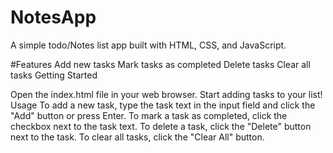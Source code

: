 # NotesApp


A simple todo/Notes list app built with HTML, CSS, and JavaScript.

#Features
Add new tasks
Mark tasks as completed
Delete tasks
Clear all tasks
Getting Started

Open the index.html file in your web browser.
Start adding tasks to your list!
Usage
To add a new task, type the task text in the input field and click the "Add" button or press Enter.
To mark a task as completed, click the checkbox next to the task text.
To delete a task, click the "Delete" button next to the task.
To clear all tasks, click the "Clear All" button.


